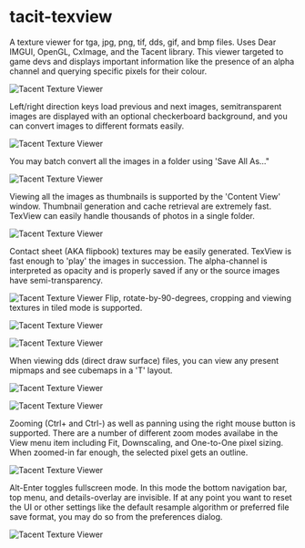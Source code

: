 # tacit-texview
A texture viewer for tga, jpg, png, tif, dds, gif, and bmp files. Uses Dear IMGUI, OpenGL, CxImage, and the Tacent library. This viewer targeted to game devs and displays important information like the presence of an alpha channel and querying specific pixels for their colour.

![Tacent Texture Viewer](https://raw.githubusercontent.com/bluescan/tacit-texview/master/Screenshots/Screenshot_CopyColourAs.png)

Left/right direction keys load previous and next images, semitransparent images are displayed with an optional checkerboard background, and you can convert images to different formats easily.

![Tacent Texture Viewer](https://raw.githubusercontent.com/bluescan/tacit-texview/master/Screenshots/Screenshot_SaveAs.png)

You may batch convert all the images in a folder using 'Save All As..."

![Tacent Texture Viewer](https://raw.githubusercontent.com/bluescan/tacit-texview/master/Screenshots/Screenshot_BatchSaveAll.png)

Viewing all the images as thumbnails is supported by the 'Content View' window. Thumbnail generation and cache retrieval are extremely fast. TexView can easily handle thousands of photos in a single folder.

![Tacent Texture Viewer](https://raw.githubusercontent.com/bluescan/tacit-texview/master/Screenshots/Screenshot_Thumbnails.png)

Contact sheet (AKA flipbook) textures may be easily generated. TexView is fast enough to 'play' the images in succession. The alpha-channel is interpreted as opacity and is properly saved if any or the source images have semi-transparency.

![Tacent Texture Viewer](https://raw.githubusercontent.com/bluescan/tacit-texview/master/Screenshots/Screenshot_ContactSheet.png) 
Flip, rotate-by-90-degrees, cropping and viewing textures in tiled mode is supported.

![Tacent Texture Viewer](https://raw.githubusercontent.com/bluescan/tacit-texview/master/Screenshots/Screenshot_Crop.png)

![Tacent Texture Viewer](https://raw.githubusercontent.com/bluescan/tacit-texview/master/Screenshots/Screenshot_Tiled.png)

When viewing dds (direct draw surface) files, you can view any present mipmaps and see cubemaps in a 'T' layout.

![Tacent Texture Viewer](https://raw.githubusercontent.com/bluescan/tacit-texview/master/Screenshots/Screenshot_Cubemap.png)

![Tacent Texture Viewer](https://raw.githubusercontent.com/bluescan/tacit-texview/master/Screenshots/Screenshot_Mipmaps.png)


Zooming (Ctrl+ and Ctrl-) as well as panning using the right mouse button is supported. There are a number of different zoom modes availabe in the View menu item including Fit, Downscaling, and One-to-One pixel sizing. When zoomed-in far enough, the selected pixel gets an outline.

![Tacent Texture Viewer](https://raw.githubusercontent.com/bluescan/tacit-texview/master/Screenshots/Screenshot_Zoom.png)

Alt-Enter toggles fullscreen mode. In this mode the bottom navigation bar, top menu, and details-overlay are invisible. If at any point you want to reset the UI or other settings like the default resample algorithm or preferred file save format, you may do so from the preferences dialog.

![Tacent Texture Viewer](https://raw.githubusercontent.com/bluescan/tacit-texview/master/Screenshots/Screenshot_Prefs.png)

 

